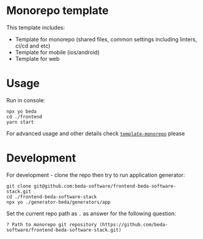 # Monorepo template

This template includes:

- Template for monorepo (shared files, common settings including linters, ci/cd and etc)
- Template for mobile (ios/android)
- Template for web

# Usage

Run in console:

```
npx yo beda
cd ./frontend
yarn start
```

For advanced usage and other details check [`template-monorepo`](./template-monorepo/README.md) please

# Development

For development - clone the repo then try to run application generator:

```
git clone git@github.com:beda-software/frontend-beda-software-stack.git
cd ./frontend-beda-software-stack
npx yo ./generator-beda/generators/app
```

Set the current repo path as `.` as answer for the following question:

```
? Path to monorepo git repository (https://github.com/beda-software/frontend-beda-software-stack.git)
```

